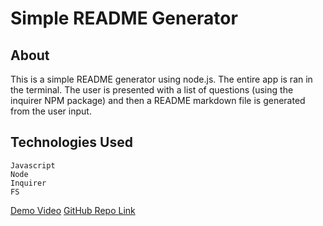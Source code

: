 # Simple README Generator

## About

This is a simple README generator using node.js. The entire app is ran in the terminal. The user is presented with a list of questions (using the inquirer NPM package) and then a README markdown file is generated from the user input.

## Technologies Used
    Javascript
    Node
    Inquirer
    FS

[Demo Video](https://drive.google.com/file/d/15efAkWDHEF9xoxEZ_9IPdcZwJily8h1u/view?usp=sharing)
[GitHub Repo Link]()